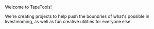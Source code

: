 Welcome to TapeTools!

We're creating projects to help push the boundries of what's possible in livestreaming, as well as fun creative utilities for everyone else. 
